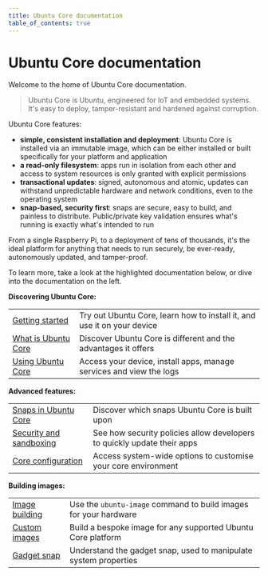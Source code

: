 ```yaml
---
title: Ubuntu Core documentation
table_of_contents: true
---
```


# Ubuntu Core documentation

Welcome to the home of Ubuntu Core documentation.

> Ubuntu Core is Ubuntu, engineered for IoT and embedded systems. It's easy to
deploy, tamper-resistant and hardened against corruption.

Ubuntu Core features:

- **simple, consistent installation and deployment**: Ubuntu Core is installed
  via an immutable image, which can be either installed or built specifically
  for your platform and application
- **a read-only filesystem**: apps run in isolation from each other and access
  to system resources is only granted with explicit permissions
- **transactional updates**: signed, autonomous and atomic, updates can withstand
  unpredictable hardware and network conditions, even to the operating system
- **snap-based, security first**: snaps are secure, easy to build, and painless
  to distribute. Public/private key validation ensures what's running is
exactly what's intended to run

From a single Raspberry Pi, to a deployment of tens of thousands, it's the
ideal platform for anything that needs to run securely, be ever-ready,
autonomously updated, and tamper-proof.

To learn more, take a look at the highlighted documentation below, or dive into
the documentation on the left.

**Discovering Ubuntu Core:**

|  |  |
|--|--|
| [Getting started](guides/intro/get-started.md) | Try out Ubuntu Core, learn how to install it, and use it on your device |
| [What is Ubuntu Core](guides/intro/what-is-core.md)  | Discover Ubuntu Core is different and the advantages it offers |
| [Using Ubuntu Core](using-core.md) | Access your device, install apps, manage services and view the logs |

**Advanced features:**

|  |  |
|--|--|
| [Snaps in Ubuntu Core](coresnaps) | Discover which snaps Ubuntu Core is built upon |
| [Security and sandboxing](guides/intro/security.md) | See how security policies allow developers to quickly update their apps |
| [Core configuration](reference/core-configuration) | Access system-wide options to customise your core environment |

**Building images:**

|  |  |
|--|--|
| [Image building](image/image-building) | Use the `ubuntu-image` command to build images for your hardware |
| [Custom images](image/custom-images) | Build a bespoke image for any supported Ubuntu Core platform |
| [Gadget snap](reference/gadget) | Understand the gadget snap, used to manipulate system properties |


